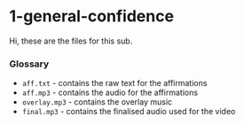 # 1-general-confidence

Hi, these are the files for this sub.

### Glossary

- `aff.txt` - contains the raw text for the affirmations
- `aff.mp3` - contains the audio for the affirmations
- `overlay.mp3` - contains the overlay music
- `final.mp3` - contains the finalised audio used for the video
